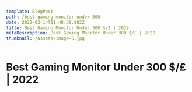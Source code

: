 ```yaml
---
template: BlogPost
path: /best-gaming-monitor-under-300
date: 2022-02-14T11:48:39.882Z
title: Best Gaming Monitor Under 300 $/£ | 2022
metaDescription: Best Gaming Monitor Under 300 $/£ | 2022
thumbnail: /assets/image-5.jpg
---
```

# Best Gaming Monitor Under 300 $/£ | 2022
